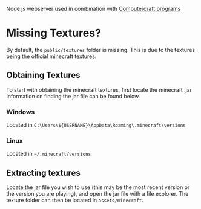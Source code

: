 Node js webserver used in combination with [Computercraft programs](https://github.com/Portablefire22/ComputerCraftSave)


# Missing Textures?

By default, the `public/textures` folder is missing. 
This is due to the textures being the official minecraft textures.

## Obtaining Textures

To start with obtaining the minecraft textures, first locate the minecraft .jar
Information on finding the jar file can be found below.

### Windows

Located in `C:\Users\${USERNAME}\AppData\Roaming\.minecraft\versions`

### Linux 

Located in `~/.minecraft/versions`

## Extracting textures

Locate the jar file you wish to use (this may be the most recent version or the version you are playing), and open the jar file with a file explorer. 
The texture folder can then be located in `assets/minecraft`.